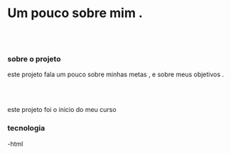 <h1> Um pouco sobre mim .</h1>
<br>

<br>
<h3>sobre o projeto</h3>
<p>este projeto fala um pouco sobre minhas metas , e sobre meus objetivos .</p>
<br>
<br>
<p>este projeto foi o inicio do meu curso</p>
<h3>tecnologia </h3>
<p>-html</p>
